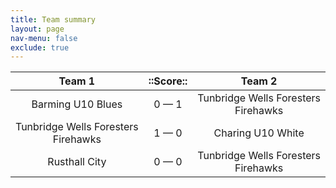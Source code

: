 ```yaml
---
title: Team summary
layout: page
nav-menu: false
exclude: true
---
```




|               Team 1                |  ::Score::  |               Team 2                |
|:-----------------------------------:|:-----------:|:-----------------------------------:|
|          Barming U10 Blues          | 0 &mdash; 1 | Tunbridge Wells Foresters Firehawks |
| Tunbridge Wells Foresters Firehawks | 1 &mdash; 0 |          Charing U10 White          |
|            Rusthall City            | 0 &mdash; 0 | Tunbridge Wells Foresters Firehawks |

 <br /><br /><br />